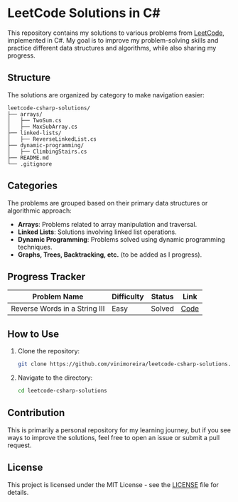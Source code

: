 # LeetCode Solutions in C#

This repository contains my solutions to various problems from [LeetCode](https://leetcode.com/), implemented in C#. My goal is to improve my problem-solving skills and practice different data structures and algorithms, while also sharing my progress.

## Structure

The solutions are organized by category to make navigation easier:

```
leetcode-csharp-solutions/
├── arrays/
│   ├── TwoSum.cs
│   ├── MaxSubArray.cs
├── linked-lists/
│   ├── ReverseLinkedList.cs
├── dynamic-programming/
│   ├── ClimbingStairs.cs
├── README.md
└── .gitignore
```

## Categories

The problems are grouped based on their primary data structures or algorithmic approach:

- **Arrays**: Problems related to array manipulation and traversal.
- **Linked Lists**: Solutions involving linked list operations.
- **Dynamic Programming**: Problems solved using dynamic programming techniques.
- **Graphs, Trees, Backtracking, etc.** (to be added as I progress).

## Progress Tracker

| Problem Name                              | Difficulty | Status  | Link                           |
|---------------------                      |------------|---------|--------------------------      |
| Reverse Words in a String III             | Easy       | Solved  | [Code](string/ReverseWords.cs) |

## How to Use

1. Clone the repository:
   ```bash
   git clone https://github.com/vinimoreira/leetcode-csharp-solutions.git
   ```
2. Navigate to the directory:
   ```bash
   cd leetcode-csharp-solutions
   ```

## Contribution

This is primarily a personal repository for my learning journey, but if you see ways to improve the solutions, feel free to open an issue or submit a pull request.

## License

This project is licensed under the MIT License - see the [LICENSE](LICENSE) file for details.
